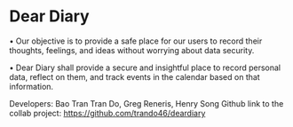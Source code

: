 # Dear Diary 
• Our objective is to provide a safe place for
our users to record their thoughts,
feelings, and ideas without worrying about
data security.

• Dear Diary shall provide a secure and
insightful place to record personal data,
reflect on them, and track events in the
calendar based on that information.

Developers: Bao Tran Tran Do, Greg Reneris, Henry Song 
Github link to the collab project: https://github.com/trando46/deardiary 